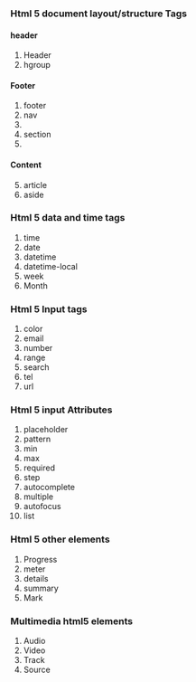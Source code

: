 ### Html 5 document layout/structure  Tags

#### header
1. Header 
2. hgroup
 
#### Footer
1. footer 
3. nav
4. 
4. section
5. 
#### Content
5. article 
7. aside

### Html 5 data and time tags
1. time
2. date
3. datetime
4. datetime-local
5. week
6. Month
### Html 5 Input tags

1. color
5. email
6. number
7. range
8. search
9. tel
10. url

### Html 5 input Attributes
1. placeholder
2. pattern
3. min
4. max
5. required
6. step
7. autocomplete
8. multiple
9. autofocus
10. list

### Html 5 other elements
1. Progress
2. meter
3. details
4. summary
5. Mark

### Multimedia html5 elements

1. Audio
2. Video
3. Track
4. Source